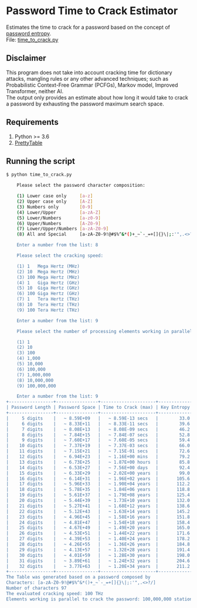 # Password Time to Crack Estimator
Estimates the time to crack for a password based on the concept of [password entropy](https://en.wikipedia.org/wiki/Password_strength).  
File: [time_to_crack.py](https://github.com/rvitale3/Tools/blob/main/Security/Cryptography/source/time_to_crack.py)  
## Disclaimer
This program does not take into account cracking time for dictionary attacks, mangling rules or any other advanced techniques; such as Probabilistic Context-Free Grammar (PCFGs), Markov model, Improved Transformer, neither AI.  
The output only provides an estimate about how long it would take to crack a password by exhausting the password maximum search space.  
## Requirements
1. Python >= 3.6  
2. [PrettyTable](https://pypi.org/project/prettytable/)  
## Running the script
```bash
$ python time_to_crack.py

    Please select the password character composition:

    (1) Lower case only     [a-z]
    (2) Upper case only     [A-Z]
    (3) Numbers only        [0-9]
    (4) Lower/Upper         [a-zA-Z]
    (5) Lower/Numbers       [a-z0-9]
    (6) Upper/Numbers       [A-Z0-9]
    (7) Lower/Upper/Numbers [a-zA-Z0-9]
    (8) All and Special     [a-zA-Z0-9!@#$%^&*()+_~`-_=+[]{}\|;:'",.<>?/]

    Enter a number from the list: 8

    Please select the cracking speed:

    (1) 1   Mega Hertz (MHz)
    (2) 10  Mega Hertz (MHz)
    (3) 100 Mega Hertz (MHz)
    (4) 1   Giga Hertz (GHz)
    (5) 10  Giga Hertz (GHz)
    (6) 100 Giga Hertz (GHz)
    (7) 1   Tera Hertz (THz)
    (8) 10  Tera Hertz (THz)
    (9) 100 Tera Hertz (THz)

    Enter a number from the list: 9

    Please select the number of processing elements working in parallel:

    (1) 1
    (2) 10
    (3) 100
    (4) 1,000
    (5) 10,000
    (6) 100,000
    (7) 1,000,000   
    (8) 10,000,000
    (9) 100,000,000

    Enter a number from the list: 9
+-----------------+----------------+---------------------+--------------------+
| Password Length | Password Space | Time to Crack (max) | Key Entropy (bits) |
+-----------------+----------------+---------------------+--------------------+
|     5 digits    |   ~ 8.59E+09   |   ~ 8.59E-13 secs   |        33.0        |
|     6 digits    |   ~ 8.33E+11   |   ~ 8.33E-11 secs   |        39.6        |
|     7 digits    |   ~ 8.08E+13   |   ~ 8.08E-09 secs   |        46.2        |
|     8 digits    |   ~ 7.84E+15   |   ~ 7.84E-07 secs   |        52.8        |
|     9 digits    |   ~ 7.60E+17   |   ~ 7.60E-05 secs   |        59.4        |
|    10 digits    |   ~ 7.37E+19   |   ~ 7.37E-03 secs   |        66.0        |
|    11 digits    |   ~ 7.15E+21   |   ~ 7.15E-01 secs   |        72.6        |
|    12 digits    |   ~ 6.94E+23   |   ~ 1.16E+00 mins   |        79.2        |
|    13 digits    |   ~ 6.73E+25   |   ~ 1.87E+00 hours  |        85.8        |
|    14 digits    |   ~ 6.53E+27   |   ~ 7.56E+00 days   |        92.4        |
|    15 digits    |   ~ 6.33E+29   |   ~ 2.02E+00 years  |        99.0        |
|    16 digits    |   ~ 6.14E+31   |   ~ 1.96E+02 years  |       105.6        |
|    17 digits    |   ~ 5.96E+33   |   ~ 1.90E+04 years  |       112.2        |
|    18 digits    |   ~ 5.78E+35   |   ~ 1.84E+06 years  |       118.8        |
|    19 digits    |   ~ 5.61E+37   |   ~ 1.79E+08 years  |       125.4        |
|    20 digits    |   ~ 5.44E+39   |   ~ 1.73E+10 years  |       132.0        |
|    21 digits    |   ~ 5.27E+41   |   ~ 1.68E+12 years  |       138.6        |
|    22 digits    |   ~ 5.12E+43   |   ~ 1.63E+14 years  |       145.2        |
|    23 digits    |   ~ 4.96E+45   |   ~ 1.58E+16 years  |       151.8        |
|    24 digits    |   ~ 4.81E+47   |   ~ 1.54E+18 years  |       158.4        |
|    25 digits    |   ~ 4.67E+49   |   ~ 1.49E+20 years  |       165.0        |
|    26 digits    |   ~ 4.53E+51   |   ~ 1.44E+22 years  |       171.6        |
|    27 digits    |   ~ 4.39E+53   |   ~ 1.40E+24 years  |       178.2        |
|    28 digits    |   ~ 4.26E+55   |   ~ 1.36E+26 years  |       184.8        |
|    29 digits    |   ~ 4.13E+57   |   ~ 1.32E+28 years  |       191.4        |
|    30 digits    |   ~ 4.01E+59   |   ~ 1.28E+30 years  |       198.0        |
|    31 digits    |   ~ 3.89E+61   |   ~ 1.24E+32 years  |       204.6        |
|    32 digits    |   ~ 3.77E+63   |   ~ 1.20E+34 years  |       211.2        |
+-----------------+----------------+---------------------+--------------------+
The Table was generated based on a password composed by
Characters: [a-zA-Z0-9!@#$%^&*()+_~`-_=+[]{}\|;:'",.<>?/]
Number of characters 97
The evaluated cracking speed: 100 THz
Elements working is parallel to crack the password: 100,000,000 station(s)
```
